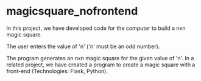 # magicsquare_nofrontend

In this project, we have developed code for the computer to build a nxn magic square.

The user enters the value of 'n' ('n' must be an odd number).

The program generates an nxn magic square for the given value of 'n'.
In a related project, we have created a program to create a magic square with a front-end (Technologies: Flask, Python).
